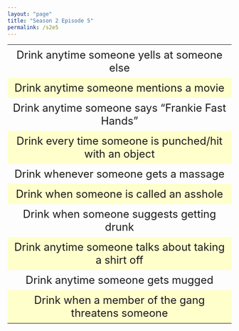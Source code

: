 ```yaml
---
layout: "page"
title: "Season 2 Episode 5"
permalink: /s2e5
---
```

<style>
table {
    border-collapse: collapse;
    width: 100%;
}

td {
    text-align: center;
    padding: 8px;
    font-size: 1.5em;
}

tr:nth-child(even) {background-color: #ffffCC;}
</style>

<table>
  <tr>
    <td>
    Drink anytime someone yells at someone else
    </td>
  </tr>
  <tr>
    <td>
    Drink anytime someone mentions a movie
    </td>
  </tr>
  <tr>
    <td>
    Drink anytime someone says “Frankie Fast Hands”
    </td>
  </tr>
  <tr>
    <td>
    Drink every time someone is punched/hit with an object
    </td>
  </tr>
  <tr>
    <td>
    Drink whenever someone gets a massage
    </td>
  </tr>
  <tr>
    <td>
    Drink when someone is called an asshole
    </td>
  </tr>
  <tr>
    <td>
    Drink when someone suggests getting drunk
    </td>
  </tr>
  <tr>
    <td>
    Drink anytime someone talks about taking a shirt off
    </td>
  </tr>
  <tr>
    <td>
    Drink anytime someone gets mugged
    </td>
  </tr>
  <tr>
    <td>
    Drink when a member of the gang threatens someone
    </td>
  </tr>
</table>
